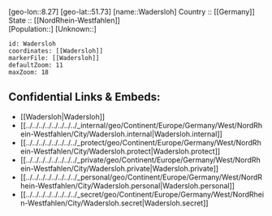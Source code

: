 ﻿---
location: [51.73,8.27] 
mapzoom: [7,12] 
mapmarker: city 
type: City
tags:
- geo/City


SpocWebEntityId: 35380
isDeleted: false
confidential: public

---
[geo-lon::8.27] 
[geo-lat::51.73] 
[name::Wadersloh] 
Country :: [[Germany]]  
State :: [[NordRhein-Westfahlen]]  
[Population::] 
[Unknown::] 


```leaflet
id: Wadersloh
coordinates: [[Wadersloh]] 
markerFile: [[Wadersloh]] 
defaultZoom: 11 
maxZoom: 18
```


## Confidential Links & Embeds: 
- [[Wadersloh|Wadersloh]]  
- [[../../../../../../../../_internal/geo/Continent/Europe/Germany/West/NordRhein-Westfahlen/City/Wadersloh.internal|Wadersloh.internal]] 
- [[../../../../../../../../_protect/geo/Continent/Europe/Germany/West/NordRhein-Westfahlen/City/Wadersloh.protect|Wadersloh.protect]] 
- [[../../../../../../../../_private/geo/Continent/Europe/Germany/West/NordRhein-Westfahlen/City/Wadersloh.private|Wadersloh.private]] 
- [[../../../../../../../../_personal/geo/Continent/Europe/Germany/West/NordRhein-Westfahlen/City/Wadersloh.personal|Wadersloh.personal]] 
- [[../../../../../../../../_secret/geo/Continent/Europe/Germany/West/NordRhein-Westfahlen/City/Wadersloh.secret|Wadersloh.secret]] 
